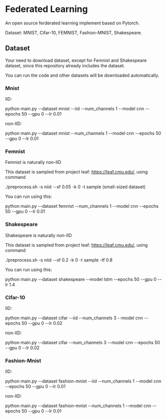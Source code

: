 # Federated Learning
An open source ferderated learning implement based on Pytorch.

Dataset: MNIST, Cifar-10, FEMNIST, Fashion-MNIST, Shakespeare.

## Dataset
Your need to download dataset, except for Femnist and Shakespeare dataset, since this repository already includes the dataset.

You can run the code and other datasets will be downloaded automatically.

### Mnist
IID:

python main.py --dataset mnist --iid --num_channels 1 --model cnn --epochs 50 --gpu 0 --lr 0.01

non-IID:

python main.py --dataset mnist --num_channels 1 --model cnn --epochs 50 --gpu 0 --lr 0.01
### Femnist
Femnist is naturally non-IID

This dataset is sampled from project leaf: https://leaf.cmu.edu/, using command 

./preprocess.sh -s niid --sf 0.05 -k 0 -t sample (small-sized dataset)

You can run using this:

python main.py --dataset femnist --num_channels 1 --model cnn --epochs 50 --gpu 0 --lr 0.01

### Shakespeare

Shakespeare is naturally non-IID

This dataset is sampled from project leaf: https://leaf.cmu.edu/, using command 

./preprocess.sh -s niid --sf 0.2 -k 0 -t sample -tf 0.8

You can run using this:

python main.py --dataset shakespeare --model lstm --epochs 50 --gpu 0 --lr 1.4

### Cifar-10
IID:

python main.py --dataset cifar --iid --num_channels 3 --model cnn --epochs 50 --gpu 0 --lr 0.02

non-IID:

python main.py --dataset cifar --num_channels 3 --model cnn --epochs 50 --gpu 0 --lr 0.02

### Fashion-Mnist

IID:

python main.py --dataset fashion-mnist --iid --num_channels 1 --model cnn --epochs 50 --gpu 0 --lr 0.01 

non-IID:

python main.py --dataset fashion-mnist --num_channels 1 --model cnn --epochs 50 --gpu 0 --lr 0.01


